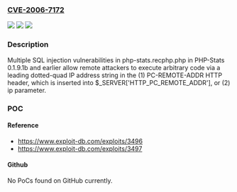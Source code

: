 ### [CVE-2006-7172](https://cve.mitre.org/cgi-bin/cvename.cgi?name=CVE-2006-7172)
![](https://img.shields.io/static/v1?label=Product&message=n%2Fa&color=blue)
![](https://img.shields.io/static/v1?label=Version&message=n%2Fa&color=blue)
![](https://img.shields.io/static/v1?label=Vulnerability&message=n%2Fa&color=brighgreen)

### Description

Multiple SQL injection vulnerabilities in php-stats.recphp.php in PHP-Stats 0.1.9.1b and earlier allow remote attackers to execute arbitrary code via a leading dotted-quad IP address string in the (1) PC-REMOTE-ADDR HTTP header, which is inserted into $_SERVER['HTTP_PC_REMOTE_ADDR'], or (2) ip parameter.

### POC

#### Reference
- https://www.exploit-db.com/exploits/3496
- https://www.exploit-db.com/exploits/3497

#### Github
No PoCs found on GitHub currently.

